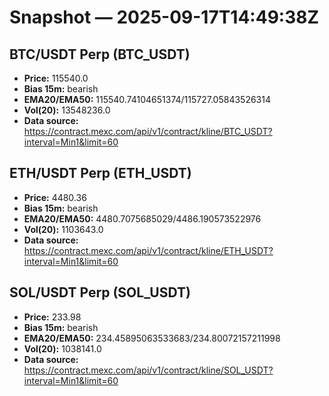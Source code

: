 # Snapshot — 2025-09-17T14:49:38Z

## BTC/USDT Perp (BTC_USDT)
- **Price:** 115540.0
- **Bias 15m:** bearish
- **EMA20/EMA50:** 115540.74104651374/115727.05843526314
- **Vol(20):** 13548236.0
- **Data source:** https://contract.mexc.com/api/v1/contract/kline/BTC_USDT?interval=Min1&limit=60

## ETH/USDT Perp (ETH_USDT)
- **Price:** 4480.36
- **Bias 15m:** bearish
- **EMA20/EMA50:** 4480.7075685029/4486.190573522976
- **Vol(20):** 1103643.0
- **Data source:** https://contract.mexc.com/api/v1/contract/kline/ETH_USDT?interval=Min1&limit=60

## SOL/USDT Perp (SOL_USDT)
- **Price:** 233.98
- **Bias 15m:** bearish
- **EMA20/EMA50:** 234.45895063533683/234.80072157211998
- **Vol(20):** 1038141.0
- **Data source:** https://contract.mexc.com/api/v1/contract/kline/SOL_USDT?interval=Min1&limit=60
